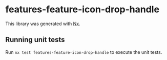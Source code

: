 # features-feature-icon-drop-handle

This library was generated with [Nx](https://nx.dev).

## Running unit tests

Run `nx test features-feature-icon-drop-handle` to execute the unit tests.

